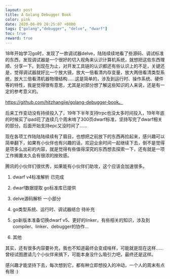 ```yaml
---
layout: post  
title: A Golang Debugger Book
color: pink 
date: 2020-06-09 20:25:07 +0800
tags: ["golang","debugger", "delve", "dwarf"]
toc: true
reward: true
---
```


18年开始学习go时，发现了一款调试器delve，陆陆续续地看了些源码、调试标准的东西，发现调试器是一个很好的切入视角来认识计算机系统，就想把这些东西理顺、分享一下。到现在为止，对开发工具链的认识都还有些认识上的不足，关键还是，觉得调试器就好比一个放大镜，放大一倍看清内存变量，放大两倍看清类型系统，放大三倍看清机器物理结构……这是简单的，涉及到运行时、操作系统、硬件等的特性，我是觉得很有意思，尤其是对部分想了解这些知识的人来说，还是有一定的参考意义的。

https://github.com/hitzhangjie/golang-debugger-book。

后来工作变动没有持续投入了，19年下半年支持trpc也没太多时间投入，19年年底的时候买了ipad花了连续几个周末啃了300页dwarf标准，坚持写完了dwarf相关的部分。后面开始支持epc又没时间了……

现在各项工作陆陆陆续续有了眉目，也想把之前放下的东西再捡起来，感兴趣可以简单翻下，如果有小伙伴也有兴趣的话，欢迎业余时间一起继续下去，倒不是觉得是项多么出彩的内容，就是觉得有些值得深究的东西想去探索一下，还有就是一项工作搁置太久会有很浓的挫败感。

腾讯的小伙伴们很优秀，如果能有小伙伴们助攻，这个应该会加速很多。

1. dwarf v4标准解析 已完成

2. dwarf数据提取 go标准库已提供

3. delve源码解析 一小部分

4. go类型系统、运行时、调试器结合 待补充

5. go新版本准备切换dwarf v5、更好的linker，有些相关的知识，涉及到compiler、linker、debugger的协作...

6. 其他

其实，还有很多内容要补充，我也不知道最终会变成啥样，可能就是现在这样……曾经试图邀请几个小伙伴来搞下，可能本身没什么吸引力吧，最终还是这样。

感兴趣才能坚持下去，每次想到它，都有种立即想投入的冲动，一个人的周末有点有限 :)
